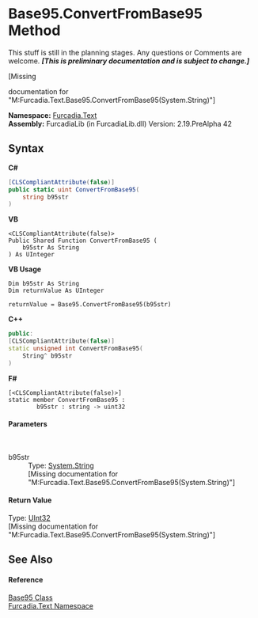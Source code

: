 # Base95.ConvertFromBase95 Method 
This stuff is still in the planning stages. Any questions or Comments are welcome. _**\[This is preliminary documentation and is subject to change.\]**_

\[Missing <summary> documentation for "M:Furcadia.Text.Base95.ConvertFromBase95(System.String)"\]

**Namespace:**&nbsp;<a href="N_Furcadia_Text">Furcadia.Text</a><br />**Assembly:**&nbsp;FurcadiaLib (in FurcadiaLib.dll) Version: 2.19.PreAlpha 42

## Syntax

**C#**<br />
``` C#
[CLSCompliantAttribute(false)]
public static uint ConvertFromBase95(
	string b95str
)
```

**VB**<br />
``` VB
<CLSCompliantAttribute(false)>
Public Shared Function ConvertFromBase95 ( 
	b95str As String
) As UInteger
```

**VB Usage**<br />
``` VB Usage
Dim b95str As String
Dim returnValue As UInteger

returnValue = Base95.ConvertFromBase95(b95str)
```

**C++**<br />
``` C++
public:
[CLSCompliantAttribute(false)]
static unsigned int ConvertFromBase95(
	String^ b95str
)
```

**F#**<br />
``` F#
[<CLSCompliantAttribute(false)>]
static member ConvertFromBase95 : 
        b95str : string -> uint32 

```


#### Parameters
&nbsp;<dl><dt>b95str</dt><dd>Type: <a href="http://msdn2.microsoft.com/en-us/library/s1wwdcbf" target="_blank">System.String</a><br />\[Missing <param name="b95str"/> documentation for "M:Furcadia.Text.Base95.ConvertFromBase95(System.String)"\]</dd></dl>

#### Return Value
Type: <a href="http://msdn2.microsoft.com/en-us/library/ctys3981" target="_blank">UInt32</a><br />\[Missing <returns> documentation for "M:Furcadia.Text.Base95.ConvertFromBase95(System.String)"\]

## See Also


#### Reference
<a href="T_Furcadia_Text_Base95">Base95 Class</a><br /><a href="N_Furcadia_Text">Furcadia.Text Namespace</a><br />